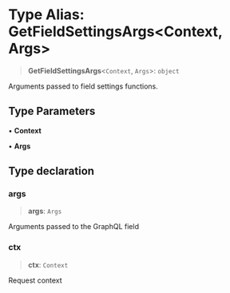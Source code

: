 # Type Alias: GetFieldSettingsArgs\<Context, Args\>

> **GetFieldSettingsArgs**\<`Context`, `Args`\>: `object`

Arguments passed to field settings functions.

## Type Parameters

• **Context**

• **Args**

## Type declaration

### args

> **args**: `Args`

Arguments passed to the GraphQL field

### ctx

> **ctx**: `Context`

Request context
